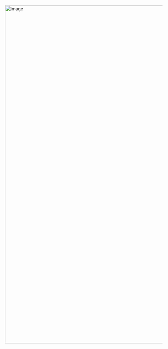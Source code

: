 <img width="1920" height="1080" alt="image" src="https://github.com/user-attachments/assets/9c7b3ded-f93d-43ce-85e0-bf4a421db6d6" />
